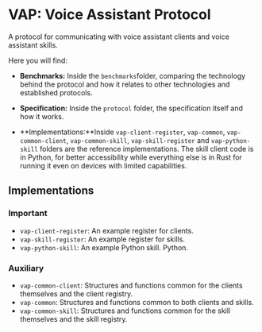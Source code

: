 # VAP: Voice Assistant Protocol

A protocol for communicating with voice assistant clients and voice assistant skills.

Here you will find:

* **Benchmarks:** Inside the `benchmarks`folder, comparing the technology behind the protocol and how it relates to other technologies and established protocols.

* **Specification:** Inside the `protocol` folder, the specification itself and how it works.

* **Implementations:**Inside `vap-client-register`, `vap-common`, `vap-common-client`, `vap-common-skill`, `vap-skill-register` and `vap-python-skill` folders are the reference implementations. The skill client code is in Python, for better accessibility while everything else is in Rust for running it even on devices with limited capabilities.

## Implementations


### Important
* `vap-client-register`: An example register for clients.
* `vap-skill-register`: An example register for skills.
* `vap-python-skill`: An example Python skill. Python.

### Auxiliary
* `vap-common-client`: Structures and functions common for the clients themselves and the client registry.
* `vap-common`: Structures and functions common to both clients and skills.
* `vap-common-skill`: Structures and functions common for the skill themselves and the skill registry.